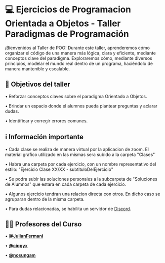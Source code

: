 # :computer: Ejercicios de Programacion Orientada a Objetos - Taller Paradigmas de Programación

¡Bienvenidos al Taller de POO! Durante este taller, aprenderemos cómo organizar el código de una manera más lógica, clara y eficiente, mediante conceptos clave del paradigma. Exploraremos cómo, mediante diversos principios, modelar el mundo real dentro de un programa, haciéndolo de manera mantenible y escalable.

## :dart: Objetivos del taller 

• Reforzar conceptos claves sobre el paradigma Orientado a Objetos.

• Brindar un espacio donde el alumnos pueda plantear preguntas y aclarar dudas.

• Identificar y corregir errores comunes.


## :information_source: Información importante

• Cada clase se realiza de manera virtual por la aplicacion de zoom. El material grafico utilizado en las mismas sera subido a la carpeta "Clases"

• Habra una carpeta por cada ejercicio, con un nombre representativo del estilo: "Ejercicio Clase XX/XX - subtituloDelEjercicio"

• Se podra subir las soluciones personales a la subcarpeta de "Soluciones de Alumnos" que estara en cada carpeta de cada ejercicio.

• Algunos ejercicio tendran una relacion directa con otros. En dicho caso se agruparan dentro de la misma carpeta.

• Para dudas relacionadas, se habilita un servidor de [Discord](https://discord.gg/u2HDksveaZ).


## 👨‍🏫 Profesores del Curso

• **[@JulianFermani](https://github.com/JulianFermani)**

• **[@ciggyx](https://github.com/ciggyx)**

• **[@nosungam](https://github.com/nosungam)**

